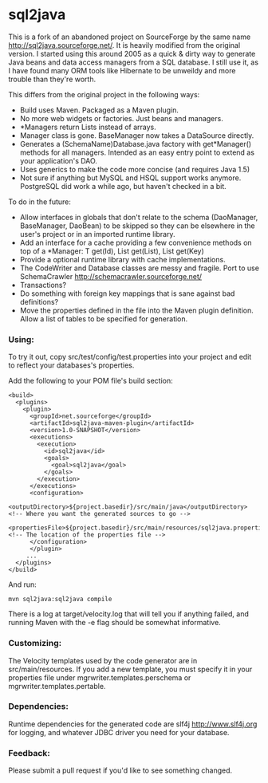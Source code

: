 # sql2java #

This is a fork of an abandoned project on SourceForge by the same name <http://sql2java.sourceforge.net/>. It is heavily modified from the original version. I started using this around 2005 as a quick & dirty way to generate Java beans and data access managers from a SQL database. I still use it, as I have found many ORM tools like Hibernate to be unweildy and more trouble than they're worth. 

This differs from the original project in the following ways:
- Build uses Maven. Packaged as a Maven plugin.
- No more web widgets or factories. Just beans and managers.
- *Managers return Lists instead of arrays.
- Manager class is gone. BaseManager now takes a DataSource directly.
- Generates a (SchemaName)Database.java factory with get*Manager() methods for all managers. Intended as an easy entry point to extend as your application's DAO.
- Uses generics to make the code more concise (and requires Java 1.5)
- Not sure if anything but MySQL and HSQL support works anymore. PostgreSQL did work a while ago, but haven't checked in a bit.

To do in the future:
- Allow interfaces in globals that don't relate to the schema (DaoManager, BaseManager, DaoBean) to be skipped so they can be elsewhere in the user's project or in an imported runtime library.
- Add an interface for a cache providing a few convenience methods on top of a *Manager: T get(Id), List<T> get(List<Id>), List<T> get(Key)
- Provide a optional runtime library with cache implementations. 
- The CodeWriter and Database classes are messy and fragile. Port to use SchemaCrawler <http://schemacrawler.sourceforge.net/>
- Transactions?
- Do something with foreign key mappings that is sane against bad definitions?
- Move the properties defined in the file into the Maven plugin definition. Allow a list of tables to be specified for generation.

### Using: ###
To try it out, copy src/test/config/test.properties into your project and edit to reflect your databases's properties.

Add the following to your POM file's build section:

    <build>
      <plugins>
        <plugin>
          <groupId>net.sourceforge</groupId>
          <artifactId>sql2java-maven-plugin</artifactId>
          <version>1.0-SNAPSHOT</version>
          <executions>
            <execution>
              <id>sql2java</id>
              <goals>
                <goal>sql2java</goal>
              </goals>
            </execution>
          </executions>
          <configuration>
            <outputDirectory>${project.basedir}/src/main/java</outputDirectory> <!-- Where you want the generated sources to go -->
            <propertiesFile>${project.basedir}/src/main/resources/sql2java.properties</propertiesFile> <!-- The location of the properties file -->
          </configuration>
          </plugin>
         ...
      </plugins>
    </build>

And run:

    mvn sql2java:sql2java compile

There is a log at target/velocity.log that will tell you if anything failed, and running Maven with the -e flag should be somewhat informative.

### Customizing: ###
The Velocity templates used by the code generator are in src/main/resources. If you add a new template, you must specify it in your properties file under mgrwriter.templates.perschema or mgrwriter.templates.pertable. 

### Dependencies: ###
Runtime dependencies for the generated code are slf4j <http://www.slf4j.org> for logging, and whatever JDBC driver you need for your database.

### Feedback: ###
Please submit a pull request if you'd like to see something changed. 
